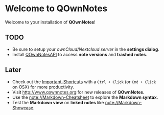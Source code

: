Welcome to QOwnNotes
====================

Welcome to your installation of **QOwnNotes**!

## TODO
- Be sure to setup your *ownCloud/Nextcloud server* in the **settings dialog**.
- Install [QOwnNotesAPI](https://apps.owncloud.com/content/show.php?content=173817) to access **note versions** and **trashed notes**.

## Later
- Check out the [Important-Shortcuts](http://www.qownnotes.org/shortcuts/QOwnNotes) with a `Ctrl + Click` (or `Cmd + Click` on OSX) for more productivity.
- Visit <http://www.qownnotes.org> for new releases of **QOwnNotes**.
- Use the <note://Markdown-Cheatsheet> to explore the **Markdown syntax**.
- Test the **Markdown view** on **linked notes** like <note://Markdown-Showcase>.

